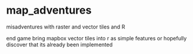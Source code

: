 # map_adventures
misadventures with raster and vector tiles and R

end game bring mapbox vector tiles into r as simple features or
hopefully discover that its already been implemented
